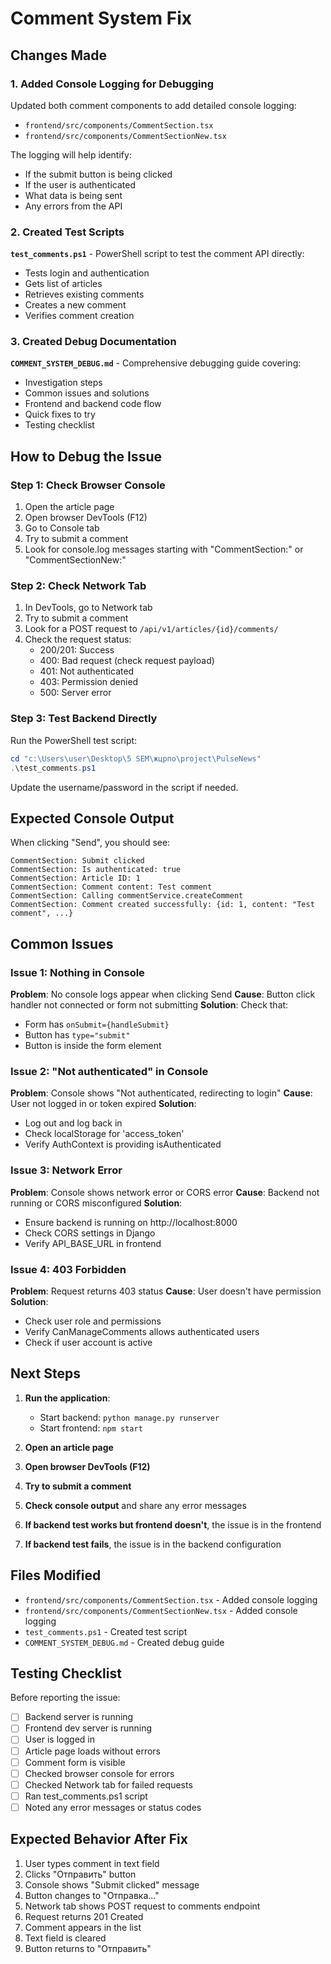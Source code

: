 # Comment System Fix

## Changes Made

### 1. Added Console Logging for Debugging

Updated both comment components to add detailed console logging:
- `frontend/src/components/CommentSection.tsx`
- `frontend/src/components/CommentSectionNew.tsx`

The logging will help identify:
- If the submit button is being clicked
- If the user is authenticated
- What data is being sent
- Any errors from the API

### 2. Created Test Scripts

**`test_comments.ps1`** - PowerShell script to test the comment API directly:
- Tests login and authentication
- Gets list of articles
- Retrieves existing comments
- Creates a new comment
- Verifies comment creation

### 3. Created Debug Documentation

**`COMMENT_SYSTEM_DEBUG.md`** - Comprehensive debugging guide covering:
- Investigation steps
- Common issues and solutions
- Frontend and backend code flow
- Quick fixes to try
- Testing checklist

## How to Debug the Issue

### Step 1: Check Browser Console
1. Open the article page
2. Open browser DevTools (F12)
3. Go to Console tab
4. Try to submit a comment
5. Look for console.log messages starting with "CommentSection:" or "CommentSectionNew:"

### Step 2: Check Network Tab
1. In DevTools, go to Network tab
2. Try to submit a comment
3. Look for a POST request to `/api/v1/articles/{id}/comments/`
4. Check the request status:
   - 200/201: Success
   - 400: Bad request (check request payload)
   - 401: Not authenticated
   - 403: Permission denied
   - 500: Server error

### Step 3: Test Backend Directly
Run the PowerShell test script:
```powershell
cd "c:\Users\user\Desktop\5 SEM\жцрпо\project\PulseNews"
.\test_comments.ps1
```

Update the username/password in the script if needed.

## Expected Console Output

When clicking "Send", you should see:
```
CommentSection: Submit clicked
CommentSection: Is authenticated: true
CommentSection: Article ID: 1
CommentSection: Comment content: Test comment
CommentSection: Calling commentService.createComment
CommentSection: Comment created successfully: {id: 1, content: "Test comment", ...}
```

## Common Issues

### Issue 1: Nothing in Console
**Problem**: No console logs appear when clicking Send
**Cause**: Button click handler not connected or form not submitting
**Solution**: Check that:
- Form has `onSubmit={handleSubmit}`
- Button has `type="submit"`
- Button is inside the form element

### Issue 2: "Not authenticated" in Console
**Problem**: Console shows "Not authenticated, redirecting to login"
**Cause**: User not logged in or token expired
**Solution**:
- Log out and log back in
- Check localStorage for 'access_token'
- Verify AuthContext is providing isAuthenticated

### Issue 3: Network Error
**Problem**: Console shows network error or CORS error
**Cause**: Backend not running or CORS misconfigured
**Solution**:
- Ensure backend is running on http://localhost:8000
- Check CORS settings in Django
- Verify API_BASE_URL in frontend

### Issue 4: 403 Forbidden
**Problem**: Request returns 403 status
**Cause**: User doesn't have permission
**Solution**:
- Check user role and permissions
- Verify CanManageComments allows authenticated users
- Check if user account is active

## Next Steps

1. **Run the application**:
   - Start backend: `python manage.py runserver`
   - Start frontend: `npm start`

2. **Open an article page**

3. **Open browser DevTools (F12)**

4. **Try to submit a comment**

5. **Check console output** and share any error messages

6. **If backend test works but frontend doesn't**, the issue is in the frontend

7. **If backend test fails**, the issue is in the backend configuration

## Files Modified

- `frontend/src/components/CommentSection.tsx` - Added console logging
- `frontend/src/components/CommentSectionNew.tsx` - Added console logging
- `test_comments.ps1` - Created test script
- `COMMENT_SYSTEM_DEBUG.md` - Created debug guide

## Testing Checklist

Before reporting the issue:
- [ ] Backend server is running
- [ ] Frontend dev server is running  
- [ ] User is logged in
- [ ] Article page loads without errors
- [ ] Comment form is visible
- [ ] Checked browser console for errors
- [ ] Checked Network tab for failed requests
- [ ] Ran test_comments.ps1 script
- [ ] Noted any error messages or status codes

## Expected Behavior After Fix

1. User types comment in text field
2. Clicks "Отправить" button
3. Console shows "Submit clicked" message
4. Button changes to "Отправка..."
5. Network tab shows POST request to comments endpoint
6. Request returns 201 Created
7. Comment appears in the list
8. Text field is cleared
9. Button returns to "Отправить"
